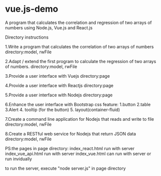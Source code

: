 # vue.js-demo
A program that calculates the correlation and regression of two arrays of numbers using Node.js, Vue.js and React.js

Directory instructions

1.Write a program that calculates the correlation of two arrays of numbers
  directory:model, rwFile 

2.Adapt / extend the first program to calculate the regression of two arrays of numbers.
  directory:model, rwFile 

3.Provide a user interface with Vuejs
  directory:page

4.Provide a user interface with Reactjs
  directory:page

5.Provide a user interface with Nodejs
  directory:page

6.Enhance the user interface with Bootstrap css
  feature: 1.button 2.table 3.Alert 4. tooltip (for the button) 5. layout(container-fluid)

7.Create a command line application for Nodejs that reads and write to file
  directory:model, rwFile 

8.Create a RESTful web service for Nodejs that return JSON data
  directory:model, rwFile 


PS:the pages in page directory:
index_react.html run with server
index_vue_api.html run with server
index_vue.html can run with server or run invidually

to run the server, execute "node server.js" in page directory
